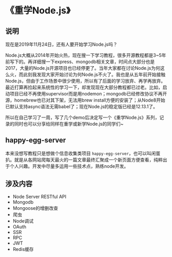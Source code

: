 # 《重学Node.js》

## 说明
现在是2019年11月24日，还有人要开始学习Node.js吗？

Node.js大概从2014年开始火热，现在搜一下学习教程，很多开源教程都是3~5年前写下的。再详细搜一下express、mongodb相关文章，时间点大部分也是2017，大量的Node.js开源项目也已经停更了。当年大家都在讨论Node.js为何这么火，而此刻我发现大家开始讨论为何Node.js不火了。我也是从五年前开始接触Node.js，但由于工作场景中很少使用，所以有了后面的学习放弃、再学再放弃。最近打算再捡起来系统性的学习一下，却发现现在大部分教程都已过老。比如，启动项目已经不再使用supervisor而是用nodemon；mongodb已经修改协议不再开源，homebrew也已对其下架，无法用brew install方便的安装了；从Node8开始已默认支持async语法无需babel了；现在Node.js的稳定版已经是12.13.1了。

所以在自己学习了一周，写了几个demo后决定写一个《重学Node.js》系列，记录的同时也可以分享给同样在重学或新学Node.js的同学们~ 

## happy-egg-server
本来没想写教程只是想做个信息收集类项目 `happy-egg-server`，也可以叫闲蛋扒。就是从各网站爬每天最火的一篇文章最终汇聚成一个新页面方便查看，纯粹出于个人兴趣。开发中尽量多运用一些技术点，熟练node开发。

## 涉及内容

* Node Server RESTful API
* Mongodb
* Mongoose的增删改查
* 爬虫
* Node调试
* OAuth
* SSR
* RPC
* JWT
* Redis缓存

